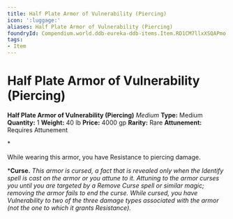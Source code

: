 ```yaml
---
title: Half Plate Armor of Vulnerability (Piercing)
icon: ':luggage:'
aliases: Half Plate Armor of Vulnerability (Piercing)
foundryId: Compendium.world.ddb-eureka-ddb-items.Item.RD1CM7llxXSQAPmo
tags:
- Item
---
```


# Half Plate Armor of Vulnerability (Piercing)

**Half Plate Armor of Vulnerability (Piercing)**
_Medium_
**Type:** Medium
**Quantity:** 1
**Weight:** 40 lb
**Price:** 4000 gp
**Rarity:** Rare
**Attunement:** Requires Attunement

*<p>While wearing this armor, you have Resistance to piercing damage.

***Curse.** *This armor is cursed, a fact that is revealed only when the Identify spell is cast on the armor or you attune to it. Attuning to the armor curses you until you are targeted by a Remove Curse spell or similar magic; removing the armor fails to end the curse. While cursed, you have Vulnerability to two of the three damage types associated with the armor (not the one to which it grants Resistance).</p>*